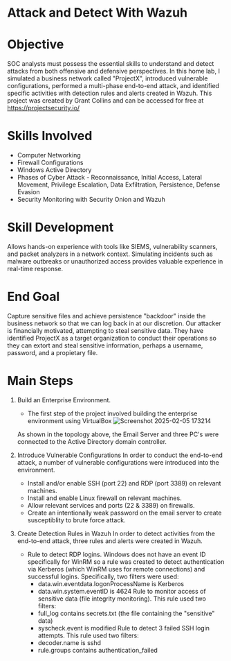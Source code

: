 # Attack and Detect With Wazuh
# Objective
SOC analysts must possess the essential skills to understand and detect attacks from both offensive and defensive perspectives. In this home lab, I simulated a business network called "ProjectX", introduced vulnerable configurations, performed a multi-phase end-to-end attack, and identified specific activities with detection rules and alerts created in Wazuh. 
This project was created by Grant Collins and can be accessed for free at https://projectsecurity.io/
# Skills Involved
  * Computer Networking
  * Firewall Configurations
  * Windows Active Directory
  * Phases of Cyber Attack - Reconnaissance, Initial Access, Lateral Movement, Privilege Escalation, Data Exfiltration, Persistence, Defense Evasion
  * Security Monitoring with Security Onion and Wazuh
# Skill Development
  Allows hands-on experience with tools like SIEMS, vulnerability scanners, and packet analyzers in a network context.
  Simulating incidents such as malware outbreaks or unauthorized access provides valuable experience in real-time response.
# End Goal
  Capture sensitive files and achieve persistence "backdoor" inside the business network so that we can log back in at our discretion. Our attacker is financially motivated, attempting to steal   sensitive data. They have identified ProjectX as a target organization to conduct their operations so they can extort and steal sensitive information, perhaps a username, password, and a propietary file.
# Main Steps
1. Build an Enterprise Environment.
   - The first step of the project involved building the enterprise environment using VirtualBox
![Screenshot 2025-02-05 173214](https://github.com/user-attachments/assets/c947abc2-27de-4d0b-b80b-503681dfdf4c)

    As shown in the topology above, the Email Server and three PC's were connected to the Active Directory domain controller.
2. Introduce Vulnerable Configurations
   In order to conduct the end-to-end attack, a number of vulnerable configurations were introduced into the environment.
    * Install and/or enable SSH (port 22) and RDP (port 3389) on relevant machines.
    * Install and enable Linux firewall on relevant machines.
    * Allow relevant services and ports (22 & 3389) on firewalls.
    * Create an intentionally weak password on the email server to create susceptiblity to brute force attack.
3. Create Detection Rules in Wazuh
    In order to detect activities from the end-to-end attack, three rules and alerts were created in Wazuh.
    * Rule to detect RDP logins. Windows does not have an event ID specifically for WinRM so a rule was created to detect authentication via Kerberos (which WinRM uses for remote connections) and successful logins. Specifically, two filters        were used:
       - data.win.eventdata.logonProcessName is Kerberos
       - data.win.system.eventID is 4624
    Rule to monitor access of sensitive data (file integrity monitoring). This rule used two filters:
       - full_log contains secrets.txt (the file containing the "sensitive" data)
       - syscheck.event is modified
    Rule to detect 3 failed SSH login attempts. This rule used two filters:
       - decoder.name is sshd
       - rule.groups contains authentication_failed
